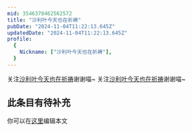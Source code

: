 ```yaml
---
mid: 3546378462562572
title: "沙利叶今天也在祈祷"
pubDate: "2024-11-04T11:22:13.645Z"
updatedDate: "2024-11-04T11:22:13.645Z"
profile:
  {
    Nickname: ["沙利叶今天也在祈祷"],
  }
---
```


关注[沙利叶今天也在祈祷](https://space.bilibili.com/3546378462562572)谢谢喵~ 关注[沙利叶今天也在祈祷](https://space.bilibili.com/3546378462562572)谢谢喵~

## 此条目有待补充
你可以在[这里](https://github.com/Yuhanawa/VTuber.ICU/edit/master/src/content/v/沙利叶今天也在祈祷/index.md)编辑本文
